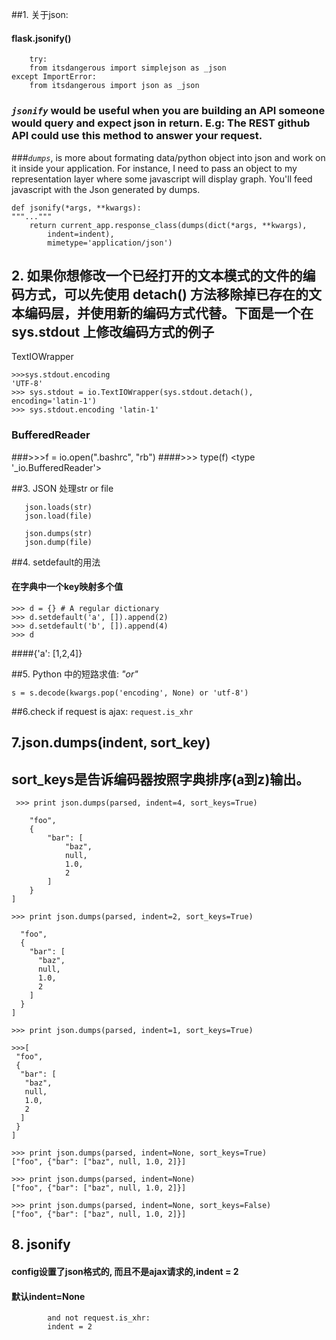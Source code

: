 ##1. 关于json:
####	flask.jsonify()
```
	try:
    from itsdangerous import simplejson as _json
except ImportError:
    from itsdangerous import json as _json
```

### *`jsonify`* would be useful when you are building an API someone would query and expect json in return. E.g: The REST github API could use this method to answer your request.
###*`dumps`*, is more about formating data/python object into json and work on it inside your application. For instance, I need to pass an object to my representation layer where some javascript will display graph. You'll feed javascript with the Json generated by dumps.

```
def jsonify(*args, **kwargs):
"""..."""
    return current_app.response_class(dumps(dict(*args, **kwargs),
        indent=indent),
        mimetype='application/json')
```

## 2. 如果你想修改一个已经打开的文本模式的文件的编码方式，可以先使用 detach() 方法移除掉已存在的文本编码层，并使用新的编码方式代替。下面是一个在 sys.stdout 上修改编码方式的例子

TextIOWrapper
```
>>>sys.stdout.encoding 
'UTF-8' 
>>> sys.stdout = io.TextIOWrapper(sys.stdout.detach(), encoding='latin-1') 
>>> sys.stdout.encoding 'latin-1' 
```

### BufferedReader
###>>>f = io.open(".bashrc", "rb")
####>>> type(f)
<type '_io.BufferedReader'>


##3. JSON 处理str or file
```
   json.loads(str)
   json.load(file)

   json.dumps(str)
   json.dump(file)
```

##4. setdefault的用法

#### 在字典中一个key映射多个值
```
>>> d = {} # A regular dictionary 
>>> d.setdefault('a', []).append(2) 
>>> d.setdefault('b', []).append(4)
>>> d
```
####{'a': [1,2,4]}


##5. Python 中的短路求值:
*"or"*
```
s = s.decode(kwargs.pop('encoding', None) or 'utf-8')
```

##6.check if request is ajax:
`request.is_xhr`

## 7.json.dumps(indent, sort_key)
## sort_keys是告诉编码器按照字典排序(a到z)输出。
``` >>> print json.dumps(parsed, indent=4, sort_keys=True)```
```[
    "foo", 
    {
        "bar": [
            "baz", 
            null, 
            1.0, 
            2
        ]
    }
]
```
```>>> print json.dumps(parsed, indent=2, sort_keys=True)```
```[
  "foo", 
  {
    "bar": [
      "baz", 
      null, 
      1.0, 
      2
    ]
  }
]
```

```>>> print json.dumps(parsed, indent=1, sort_keys=True)```
``` 
>>>[
 "foo", 
 {
  "bar": [
   "baz", 
   null, 
   1.0, 
   2
  ]
 }
]
```

```
>>> print json.dumps(parsed, indent=None, sort_keys=True)
["foo", {"bar": ["baz", null, 1.0, 2]}]
```

```
>>> print json.dumps(parsed, indent=None)
["foo", {"bar": ["baz", null, 1.0, 2]}]
```

``` 
>>> print json.dumps(parsed, indent=None, sort_keys=False)
["foo", {"bar": ["baz", null, 1.0, 2]}]
```


## 8. jsonify
#### config设置了json格式的, 而且不是ajax请求的,indent = 2
#### 默认indent=None
``` if current_app.config['JSONIFY_PRETTYPRINT_REGULAR'] \
        and not request.is_xhr:
        indent = 2
```